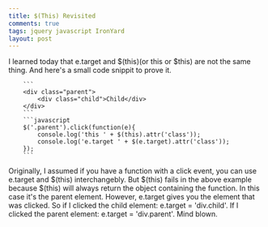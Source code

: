 ```yaml
---
title: $(This) Revisited
comments: true
tags: jquery javascript IronYard
layout: post
---
```



I learned today that e.target and $(this)(or this or $this) are not the same thing. And here's a small code snippit to prove it. 

		```
		<div class="parent">
			<div class="child">Child</div>
		</div>
		```
		```javascript
		$('.parent').click(function(e){
			console.log('this ' + $(this).attr('class'));
			console.log('e.target ' + $(e.target).attr('class'));
		});
		```

Originally, I assumed if you have a function with a click event, you can use e.target and $(this) interchangebly. But $(this) fails in the above example because $(this) will always return the object containing the function. In this case it's the parent element. However, e.target gives you the element that was clicked. So if I clicked the child element: e.target = 'div.child'. If I clicked the parent element: e.target = 'div.parent'. Mind blown.





